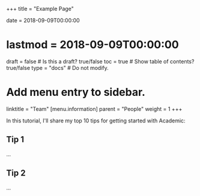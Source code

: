 +++
title = "Example Page"

date = 2018-09-09T00:00:00
# lastmod = 2018-09-09T00:00:00

draft = false  # Is this a draft? true/false
toc = true  # Show table of contents? true/false
type = "docs"  # Do not modify.

# Add menu entry to sidebar.
linktitle = "Team"
[menu.information]
  parent = "People"
  weight = 1
+++

In this tutorial, I'll share my top 10 tips for getting started with Academic:

## Tip 1

...

## Tip 2

...
